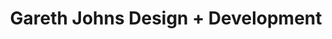 ---
title: Gareth Johns Design + Development
image: "/assets/img/og-image.png"
clients:
- title: Atlantic Records
  link: http://www.atlanticrecords.com
- title: ATC
  link: https://atcmanagement.com
- title: Bartle Bogle Hegarty
  link: http://www.bartleboglehegarty.com
- title: Canary Wharf Group
  link: http://group.canarywharf.com
- title: EARN Studios
  link: http://earnstudios.com
- title: Richard Kern
  link: http://www.richardkern.com
- title: Somerset House
  link: https://www.somersethouse.org.uk
- title: Universal Music
  link: http://www.universalmusic.com
- title: VICE
  link: http://www.vice.com
- title: Warner Music Group
  link: http://www.wmg.com
- title: XL Recordings
  link: http://www.xlrecordings.com
layout: home
---